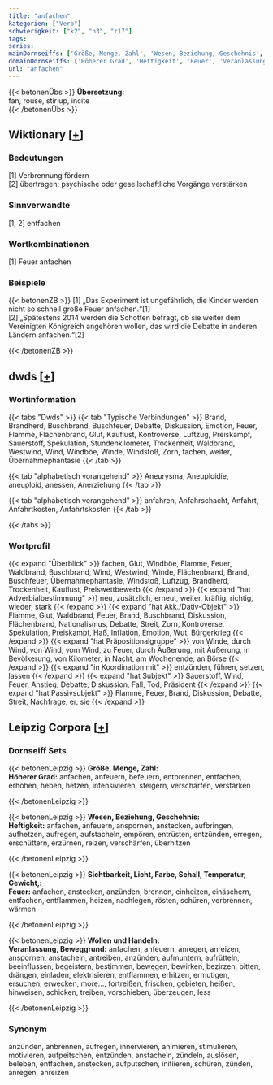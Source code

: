 ```yaml
---
title: "anfachen"
kategorien: ["Verb"]
schwierigkeit: ["k2", "h3", "r17"]
tags:
series:
mainDornseiffs: ['Größe, Menge, Zahl', 'Wesen, Beziehung, Geschehnis', 'Sichtbarkeit, Licht, Farbe, Schall, Temperatur, Gewicht,', 'Wollen und Handeln']
domainDornseiffs: ['Höherer Grad', 'Heftigkeit', 'Feuer', 'Veranlassung, Beweggrund']
url: "anfachen"
---
```


{{< betonenÜbs >}}
**Übersetzung:**  
fan, rouse, stir up, incite  
{{< /betonenÜbs >}}

## Wiktionary [[+](https://de.wiktionary.org/wiki/anfachen)]

### Bedeutungen
[1] Verbrennung fördern  
[2] übertragen: psychische oder gesellschaftliche Vorgänge verstärken  

### Sinnverwandte
[1, 2] entfachen  

### Wortkombinationen
[1] Feuer anfachen  

### Beispiele
{{< betonenZB >}}
[1] „Das Experiment ist ungefährlich, die Kinder werden nicht so schnell große Feuer anfachen.“[1]  
[2] „Spätestens 2014 werden die Schotten befragt, ob sie weiter dem Vereinigten Königreich angehören wollen, das wird die Debatte in anderen Ländern anfachen.“[2]  

{{< /betonenZB >}}


## dwds [[+](https://www.dwds.de/wb/anfachen)]

### Wortinformation
{{< tabs "Dwds" >}}
{{< tab "Typische Verbindungen" >}}
Brand, Brandherd, Buschbrand, Buschfeuer, Debatte, Diskussion, Emotion, Feuer, Flamme, Flächenbrand, Glut, Kauflust, Kontroverse, Luftzug, Preiskampf, Sauerstoff, Spekulation, Stundenkilometer, Trockenheit, Waldbrand, Westwind, Wind, Windböe, Winde, Windstoß, Zorn, fachen, weiter, Übernahmephantasie
{{< /tab >}}

{{< tab "alphabetisch vorangehend" >}}
Aneurysma, Aneuploidie, aneuploid, anessen, Anerziehung
{{< /tab >}}

{{< tab "alphabetisch vorangehend" >}}
anfahren, Anfahrschacht, Anfahrt, Anfahrtkosten, Anfahrtskosten
{{< /tab >}}

{{< /tabs >}}

### Wortprofil
{{< expand "Überblick" >}} fachen, Glut, Windböe, Flamme, Feuer, Waldbrand, Buschbrand, Wind, Westwind, Winde, Flächenbrand, Brand, Buschfeuer, Übernahmephantasie, Windstoß, Luftzug, Brandherd, Trockenheit, Kauflust, Preiswettbewerb {{< /expand >}}
{{< expand "hat Adverbialbestimmung" >}} neu, zusätzlich, erneut, weiter, kräftig, richtig, wieder, stark {{< /expand >}}
{{< expand "hat Akk./Dativ-Objekt" >}} Flamme, Glut, Waldbrand, Feuer, Brand, Buschbrand, Diskussion, Flächenbrand, Nationalismus, Debatte, Streit, Zorn, Kontroverse, Spekulation, Preiskampf, Haß, Inflation, Emotion, Wut, Bürgerkrieg {{< /expand >}}
{{< expand "hat Präpositionalgruppe" >}} von Winde, durch Wind, von Wind, vom Wind, zu Feuer, durch Äußerung, mit Äußerung, in Bevölkerung, von Kilometer, in Nacht, am Wochenende, an Börse {{< /expand >}}
{{< expand "in Koordination mit" >}} entzünden, führen, setzen, lassen {{< /expand >}}
{{< expand "hat Subjekt" >}} Sauerstoff, Wind, Feuer, Anstieg, Debatte, Diskussion, Fall, Tod, Präsident {{< /expand >}}
{{< expand "hat Passivsubjekt" >}} Flamme, Feuer, Brand, Diskussion, Debatte, Streit, Nachfrage, er, sie {{< /expand >}}

## Leipzig Corpora [[+](https://corpora.uni-leipzig.de/en/res?word=anfachen&corpusId=deu_newscrawl-public_2018)]

### Dornseiff Sets
{{< betonenLeipzig >}}
**Größe, Menge, Zahl:**  
**Höherer Grad:** anfachen, anfeuern, befeuern, entbrennen, entfachen, erhöhen, heben, hetzen, intensivieren, steigern, verschärfen, verstärken  

{{< /betonenLeipzig >}}


{{< betonenLeipzig >}}
**Wesen, Beziehung, Geschehnis:**  
**Heftigkeit:** anfachen, anfeuern, anspornen, anstecken, aufbringen, aufhetzen, aufregen, aufstacheln, empören, entrüsten, entzünden, erregen, erschüttern, erzürnen, reizen, verschärfen, überhitzen  

{{< /betonenLeipzig >}}


{{< betonenLeipzig >}}
**Sichtbarkeit, Licht, Farbe, Schall, Temperatur, Gewicht,:**  
**Feuer:** anfachen, anstecken, anzünden, brennen, einheizen, einäschern, entfachen, entflammen, heizen, nachlegen, rösten, schüren, verbrennen, wärmen  

{{< /betonenLeipzig >}}


{{< betonenLeipzig >}}
**Wollen und Handeln:**  
**Veranlassung, Beweggrund:** anfachen, anfeuern, anregen, anreizen, anspornen, anstacheln, antreiben, anzünden, aufmuntern, aufrütteln, beeinflussen, begeistern, bestimmen, bewegen, bewirken, bezirzen, bitten, drängen, einladen, elektrisieren, entflammen, erhitzen, ermutigen, ersuchen, erwecken, more..., fortreißen, frischen, gebieten, heißen, hinweisen, schicken, treiben, vorschieben, überzeugen, less  

{{< /betonenLeipzig >}}

### Synonym
anzünden, anbrennen, aufregen, innervieren, animieren, stimulieren, motivieren, aufpeitschen, entzünden, anstacheln, zündeln, auslösen, beleben, entfachen, anstecken, aufputschen, initiieren, schüren, zünden, anregen, anreizen

